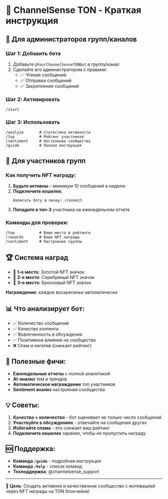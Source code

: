 # 🤖 ChannelSense TON - Краткая инструкция

## 🚀 Для администраторов групп/каналов

### Шаг 1: Добавить бота
1. Добавьте `@YourChannelSenseTONBot` в группу/канал
2. Сделайте его администратором с правами:
   - ✅ Чтение сообщений
   - ✅ Отправка сообщений  
   - ✅ Закрепление сообщений

### Шаг 2: Активировать
```
/start
```

### Шаг 3: Использовать
```
/analyze       # Статистика активности
/top           # Рейтинг участников  
/sentiment     # Настроение сообщества
/guide         # Полная инструкция
```

## 👥 Для участников групп

### Как получить NFT награду:

1. **Будьте активны** - минимум 10 сообщений в неделю
2. **Подключите кошелек**:
   ```
   Написать боту в личку: /connect
   ```
3. **Попадите в топ-3** участника на еженедельном отчете

### Команды для проверки:
```
/top           # Ваше место в рейтинге
/rewards       # Ваши NFT награды
/sentiment     # Настроение группы
```

## 🏆 Система наград

- 🥇 **1-е место**: Золотой NFT значок
- 🥈 **2-е место**: Серебряный NFT значок  
- 🥉 **3-е место**: Бронзовый NFT значок

**Награждение**: каждое воскресенье автоматически

## 📊 Что анализирует бот:

- ✅ Количество сообщений
- ✅ Качество контента  
- ✅ Вовлеченность в обсуждения
- ✅ Позитивное влияние на сообщество
- ❌ Спам и негатив (снижает рейтинг)

## 🔧 Полезные фичи:

- **Еженедельные отчеты** с полной аналитикой
- **AI-анализ** тем и трендов
- **Автоматическое награждение** топ участников
- **Sentiment анализ** настроения сообщества

## 💡 Советы:

1. **Качество > количество** - бот оценивает не только число сообщений
2. **Участвуйте в обсуждениях** - отвечайте на сообщения других
3. **Избегайте спама** - это снижает ваш рейтинг
4. **Подключите кошелек** заранее, чтобы не пропустить награду

## 🆘 Поддержка:

- **Команда `/guide`** - подробная инструкция
- **Команда `/help`** - список команд
- **Техподдержка**: @channelsense_support

---

🎯 **Цель**: Создать активное и качественное сообщество с мотивацией через NFT награды на TON блокчейне!
